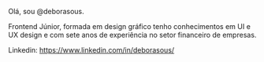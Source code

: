 Olá, sou @deborasous.

Frontend Júnior, formada em design gráfico tenho conhecimentos em UI e UX design e com sete anos de experiência no setor financeiro de empresas.

Linkedin: https://www.linkedin.com/in/deborasous/

